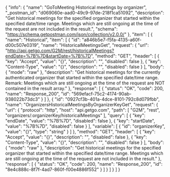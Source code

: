 {
  "info": {
    "name": "GoToMeeting Historical meetings by organizer",
    "_postman_id": "d069060e-aad0-49c9-97de-218f1ca51092",
    "description": "Get historical meetings for the specified organizer that started within the specified date/time range. Meetings which are still ongoing at the time of the request are not included in the result.",
    "schema": "https://schema.getpostman.com/json/collection/v2.0.0/"
  },
  "item": [
    {
      "name": "Historical",
      "item": [
        {
          "id": "a846b5e7-f5fa-4135-a60f-d00c507e0319",
          "name": "HistoricalMeetingsGet",
          "request": {
            "url": "http://api.getgo.com/G2M/rest/historicalMeetings?endDate=%7B%7D&startDate=%7B%7D",
            "method": "GET",
            "header": [
              {
                "key": "Accept",
                "value": "{}",
                "description": "",
                "disabled": false
              },
              {
                "key": "Content-Type",
                "value": "{}",
                "description": "",
                "disabled": false
              }
            ],
            "body": {
              "mode": "raw"
            },
            "description": "Get historical meetings for the currently authenticated organizer that started within the specified date/time range. Remark: Meetings which are still ongoing at the time of the request are NOT contained in the result array."
          },
          "response": [
            {
              "status": "OK",
              "code": 200,
              "name": "Response_200",
              "id": "569efacf-75c2-4174-90ab-938022b73dc3"
            }
          ]
        },
        {
          "id": "0927cf3b-401a-4dce-8101-792c8d079fbb",
          "name": "OrganizersHistoricalMeetingsByOrganizerKeyGet",
          "request": {
            "url": {
              "protocol": "http",
              "host": "api.getgo.com",
              "path": [
                "G2M",
                "rest",
                "organizers/:organizerKey/historicalMeetings"
              ],
              "query": [
                {
                  "key": "endDate",
                  "value": "%7B%7D",
                  "disabled": false
                },
                {
                  "key": "startDate",
                  "value": "%7B%7D",
                  "disabled": false
                }
              ],
              "variable": [
                {
                  "id": "organizerKey",
                  "value": "{}",
                  "type": "string"
                }
              ]
            },
            "method": "GET",
            "header": [
              {
                "key": "Accept",
                "value": "{}",
                "description": "",
                "disabled": false
              },
              {
                "key": "Content-Type",
                "value": "{}",
                "description": "",
                "disabled": false
              }
            ],
            "body": {
              "mode": "raw"
            },
            "description": "Get historical meetings for the specified organizer that started within the specified date/time range. Meetings which are still ongoing at the time of the request are not included in the result."
          },
          "response": [
            {
              "status": "OK",
              "code": 200,
              "name": "Response_200",
              "id": "8e4c888c-8f7f-4ad7-860f-f00e4886f552"
            }
          ]
        }
      ]
    }
  ]
}
